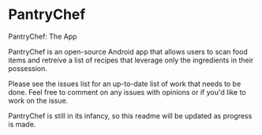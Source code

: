 # PantryChef
PantryChef: The App

PantryChef is an open-source Android app that allows users to scan food items and retreive a list of recipes that leverage only the ingredients in their possession.

Please see the issues list for an up-to-date list of work that needs to be done. Feel free to comment on any issues with opinions or if you'd like to work on the issue.

PantryChef is still in its infancy, so this readme will be updated as progress is made.
